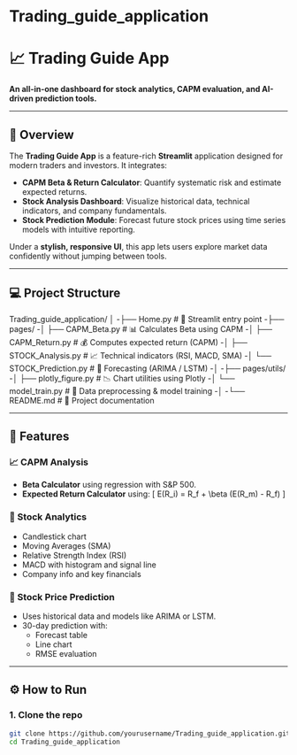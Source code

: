 # Trading_guide_application
# 📈 Trading Guide App

**An all-in-one dashboard for stock analytics, CAPM evaluation, and AI-driven prediction tools.**

---

## 🚀 Overview

The **Trading Guide App** is a feature-rich **Streamlit** application designed for modern traders and investors. It integrates:

- **CAPM Beta & Return Calculator**: Quantify systematic risk and estimate expected returns.
- **Stock Analysis Dashboard**: Visualize historical data, technical indicators, and company fundamentals.
- **Stock Prediction Module**: Forecast future stock prices using time series models with intuitive reporting.

Under a **stylish, responsive UI**, this app lets users explore market data confidently without jumping between tools.

---

## 💻 Project Structure
Trading_guide_application/
│
-├── Home.py # 🚀 Streamlit entry point
-├── pages/
-│ ├── CAPM_Beta.py # 📊 Calculates Beta using CAPM
-│ ├── CAPM_Return.py # 💰 Computes expected return (CAPM)
-│ ├── STOCK_Analysis.py # 📈 Technical indicators (RSI, MACD, SMA)
-│ └── STOCK_Prediction.py # 🔮 Forecasting (ARIMA / LSTM)
-│
-├── pages/utils/
-│ ├── plotly_figure.py # 📉 Chart utilities using Plotly
-│ └── model_train.py # 🧠 Data preprocessing & model training
-│
-└── README.md # 📘 Project documentation

---

## 📌 Features

### 📈 CAPM Analysis
- **Beta Calculator** using regression with S&P 500.
- **Expected Return Calculator** using:
  \[
  E(R_i) = R_f + \beta (E(R_m) - R_f)
  \]

### 🧮 Stock Analytics
- Candlestick chart
- Moving Averages (SMA)
- Relative Strength Index (RSI)
- MACD with histogram and signal line
- Company info and key financials

### 🔮 Stock Price Prediction
- Uses historical data and models like ARIMA or LSTM.
- 30-day prediction with:
  - Forecast table
  - Line chart
  - RMSE evaluation

---

## ⚙️ How to Run

### 1. Clone the repo

```bash
git clone https://github.com/yourusername/Trading_guide_application.git
cd Trading_guide_application

